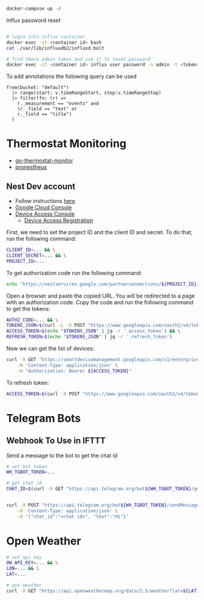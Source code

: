 ```bash

docker-compose up -d

```

Influx password reset

```bash

# login into influx container
docker exec -it <container id> bash
cat ./var/lib/influxdb2/influxd.bolt

# find there admin token and use it to reset password
docker exec -it <container id> influx user password -n admin -t <token>

```

To add annotations the following query can be used
```
from(bucket: "default")
  |> range(start: v.timeRangeStart, stop:v.timeRangeStop)
  |> filter(fn: (r) =>
    r._measurement == "events" and
    (r._field == "text" or
    r._field == "title")
  )
```
# Thermostat Monitoring
- [go-thermostat-monitor](https://github.com/blakehartshorn/go-thermostat-monitor)
- [pronestheus](https://github.com/grdl/pronestheus)

## Nest Dev account
- Follow instructions [here](https://developers.google.com/nest/device-access/authorize#google_hasnt_verified_this_app)
- [Google Cloud Console](https://console.cloud.google.com/apis/credentials)
- [Device Access Console](https://console.nest.google.com/device-access/project-list)
    - [Device Access Registration](https://developers.google.com/nest/device-access/registration)


First, we need to set the project ID and the client ID and secret. To do that, run the following command:
```bash
CLIENT_ID=... && \
CLIENT_SECRET=... && \
PROJECT_ID=...
```

To get authorization code run the following command:
```bash
echo "https://nestservices.google.com/partnerconnections/${PROJECT_ID}/auth?redirect_uri=https://www.google.com&access_type=offline&prompt=consent&client_id=${CLIENT_ID}&response_type=code&scope=https://www.googleapis.com/auth/sdm.service" | pbcopy
```

Open a browser and paste the copied URL. You will be redirected to a page with an authorization code. Copy the code and run the following command to get the tokens:

```bash
AUTHZ_CODE=... && \
TOKENS_JSON=$(curl -L -X POST "https://www.googleapis.com/oauth2/v4/token?client_id=${CLIENT_ID}&client_secret=${CLIENT_SECRET}&code=${AUTHZ_CODE}&grant_type=authorization_code&redirect_uri=https://www.google.com") && \
ACCESS_TOKEN=$(echo "$TOKENS_JSON" | jq -r '.access_token') && \
REFRESH_TOKEN=$(echo "$TOKENS_JSON" | jq -r '.refresh_token')
```

Now we can get the list of devices:
```bash
curl -X GET "https://smartdevicemanagement.googleapis.com/v1/enterprises/${PROJECT_ID}/devices" \
    -H 'Content-Type: application/json' \
    -H "Authorization: Bearer ${ACCESS_TOKEN}"
```

To refresh token:
```bash
ACCESS_TOKEN=$(curl -X POST "https://www.googleapis.com/oauth2/v4/token?client_id=${CLIENT_ID}&client_secret=${CLIENT_SECRET}&refresh_token=${REFRESH_TOKEN}&grant_type=refresh_token" | jq -r '.access_token' )
```


# Telegram Bots

## Webhook To Use in IFTTT

Send a message to the bot to get the chat id

```bash
# set bot token
WH_TGBOT_TOKEN=...

# get chat id
CHAT_ID=$(curl -X GET "https://api.telegram.org/bot${WH_TGBOT_TOKEN}/getUpdates" | jq -r '.result[0].channel_post.sender_chat.id')


curl -X POST "https://api.telegram.org/bot${WH_TGBOT_TOKEN}/sendMessage" \
    -H 'Content-Type: application/json' \
    -d '{"chat_id":"<chat id>", "text":"Hi"}'
```

# Open Weather

```bash
# set api key
OW_API_KEY=... && \
LON=... && \
LAT=...

# get weather
curl -X GET "https://api.openweathermap.org/data/2.5/weather?lat=${LAT}&lon=${LON}&appid=${OW_API_KEY}"
```